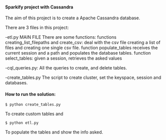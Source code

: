 #### Sparkify project with Cassandra

The aim of this project is to create a Apache Cassandra database.

There are 3 files in this project:

-etl.py MAIN FILE
There are some functions:
functions creating_list_filepaths and create_csv: deal with the csv file creating a list of files and creating one single csv file.
function populate_tables receives the current session and a path and populates the database tables.
function select_tables: given a session, retrieves the asked values
    
-cql_queries.py:
All the queries to create, and delete tables.

-create_tables.py
The script to create cluster, set the keyspace, session and databases.

#### How to run the solution:
```
$ python create_tables.py
```
To create custom tables and 
```
$ python etl.py
```
To populate the tables and show the info asked.

